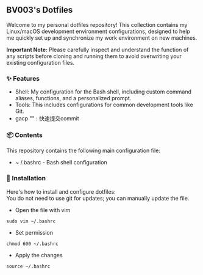 ## BV003's Dotfiles

Welcome to my personal dotfiles repository! This collection contains my Linux/macOS development environment configurations, designed to help me quickly set up and synchronize my work environment on new machines.

**Important Note:** Please carefully inspect and understand the function of any scripts before cloning and running them to avoid overwriting your existing configuration files.

### ✨ Features

- Shell: My configuration for the Bash shell, including custom command aliases, functions, and a personalized prompt.
- Tools: This includes configurations for common development tools like Git.
- gacp "" : 快速提交commit

### 📦 Contents

This repository contains the following main configuration file:
- ~ /.bashrc - Bash shell configuration

### 🚀  Installation

Here's how to install and configure dotfiles:  
You do not need to use git for updates; you can manually update the file.
- Open the file with vim
```
sudo vim ~/.bashrc
```
- Set permission
```
chmod 600 ~/.bashrc
```
- Apply the changes
```
source ~/.bashrc
```
